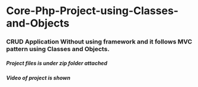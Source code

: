 # Core-Php-Project-using-Classes-and-Objects
<h3> CRUD Application <strong> Without using framework </strong> and it follows MVC pattern using Classes and Objects.</h3>
<h5> Project files is under zip folder attached</h5>
<h5> Video of project is shown</h5>
